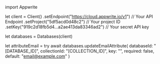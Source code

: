import Appwrite

let client = Client()
    .setEndpoint("https://cloud.appwrite.io/v1") // Your API Endpoint
    .setProject("5df5acd0d48c2") // Your project ID
    .setKey("919c2d18fb5d4...a2ae413da83346ad2") // Your secret API key

let databases = Databases(client)

let attributeEmail = try await databases.updateEmailAttribute(
    databaseId: "[DATABASE_ID]",
    collectionId: "[COLLECTION_ID]",
    key: "",
    required: false,
    default: "email@example.com"
)

